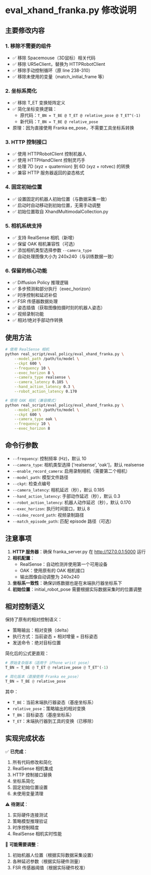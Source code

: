 # eval_xhand_franka.py 修改说明

## 主要修改内容

### 1. 移除不需要的组件
- ✅ 移除 Spacemouse（3D鼠标）相关代码
- ✅ 移除 UR5eClient，替换为 HTTPRobotClient
- ✅ 移除手动控制循环（原 line 238-310）
- ✅ 移除未使用的变量（match_initial_frame 等）

### 2. 坐标系简化
- ✅ 移除 T_ET 变换矩阵定义
- ✅ 简化坐标变换逻辑：
  - 原代码：`T_BN = T_BE @ T_ET @ relative_pose @ T_ET^(-1)`
  - 新代码：`T_BN = T_BE @ relative_pose`
- 原理：因为直接使用 Franka ee_pose，不需要工具坐标系转换

### 3. HTTP 控制接口
- ✅ 使用 HTTPRobotClient 控制机器人
- ✅ 使用 HTTPHandClient 控制灵巧手
- ✅ 处理 7D (xyz + quaternion) 到 6D (xyz + rotvec) 的转换
- ✅ 兼容 HTTP 服务器返回的姿态格式

### 4. 固定初始位置
- ✅ 设置固定的机器人初始位置（与数据采集一致）
- ✅ 启动时自动移动到初始位置，无需手动调整
- ✅ 初始位置取自 XhandMultimodalCollection.py

### 5. 相机系统支持
- ✅ 支持 RealSense 相机（新增）
- ✅ 保留 OAK 相机兼容性（可选）
- ✅ 添加相机类型选择参数 `--camera_type`
- ✅ 自动处理图像大小为 240x240（与训练数据一致）

### 6. 保留的核心功能
- ✅ Diffusion Policy 推理逻辑
- ✅ 多步预测和部分执行（exec_horizon）
- ✅ 时序控制和延迟补偿
- ✅ FSR 传感器数据处理
- ✅ 姿态插值（获取图像拍摄时刻的机器人姿态）
- ✅ 视频录制功能
- ✅ 相对/绝对手部动作转换

## 使用方法

```bash
# 使用 RealSense 相机
python real_script/eval_policy/eval_xhand_franka.py \
    --model_path /path/to/model \
    --ckpt 600 \
    --frequency 10 \
    --exec_horizon 8 \
    --camera_type realsense \
    --camera_latency 0.185 \
    --hand_action_latency 0.3 \
    --robot_action_latency 0.170

# 使用 OAK 相机（兼容模式）
python real_script/eval_policy/eval_xhand_franka.py \
    --model_path /path/to/model \
    --ckpt 600 \
    --camera_type oak \
    --frequency 10 \
    --exec_horizon 8
```

## 命令行参数

- `--frequency`: 控制频率 (Hz)，默认 10
- `--camera_type`: 相机类型选择 ['realsense', 'oak']，默认 realsense
- `--enable_record_camera`: 启用录制相机（需要第二个相机）
- `--model_path`: 模型文件路径
- `--ckpt`: 检查点编号
- `--camera_latency`: 相机延迟（秒），默认 0.185
- `--hand_action_latency`: 手部动作延迟（秒），默认 0.3
- `--robot_action_latency`: 机器人动作延迟（秒），默认 0.170
- `--exec_horizon`: 执行时间窗口，默认 8
- `--video_record_path`: 视频录制路径
- `--match_episode_path`: 匹配 episode 路径（可选）

## 注意事项

1. **HTTP 服务器**：确保 franka_server.py 在 http://127.0.0.1:5000 运行
2. **相机配置**：
   - RealSense：自动检测并使用第一个可用设备
   - OAK：使用原有的 OAK 相机接口
   - 输出图像自动调整为 240x240
3. **坐标系一致性**：确保训练数据也是在末端执行器坐标系下
4. **初始位置**：initial_robot_pose 需要根据实际数据采集时的位置调整

## 相对控制语义

保持了原有的相对控制语义：
- 策略输出：相对变换（delta）
- 执行方式：当前姿态 + 相对增量 = 目标姿态
- 发送命令：绝对目标位置

简化后的公式更直观：
```python
# 原始复杂版本（适用于 iPhone wrist pose）
T_BN = T_BE @ T_ET @ relative_pose @ T_ET^(-1)

# 简化版本（直接使用 Franka ee_pose）
T_BN = T_BE @ relative_pose
```

其中：
- `T_BE`：当前末端执行器姿态（基座坐标系）
- `relative_pose`：策略输出的相对变换
- `T_BN`：目标姿态（基座坐标系）
- `T_ET`：末端执行器到工具的变换（已移除）

## 实现完成状态

✅ **已完成**：
1. 所有代码修改和简化
2. RealSense 相机集成
3. HTTP 控制接口替换
4. 坐标系简化
5. 固定初始位置设置
6. 未使用变量清理

⚠️ **待测试**：
1. 实际硬件连接测试
2. 策略模型推理验证
3. 时序控制精度
4. RealSense 相机实时性能

📝 **可能需要调整**：
1. 初始机器人位置（根据实际数据采集设置）
2. 各种延迟参数（根据实际硬件测量）
3. FSR 传感器阈值（根据实际硬件校准）